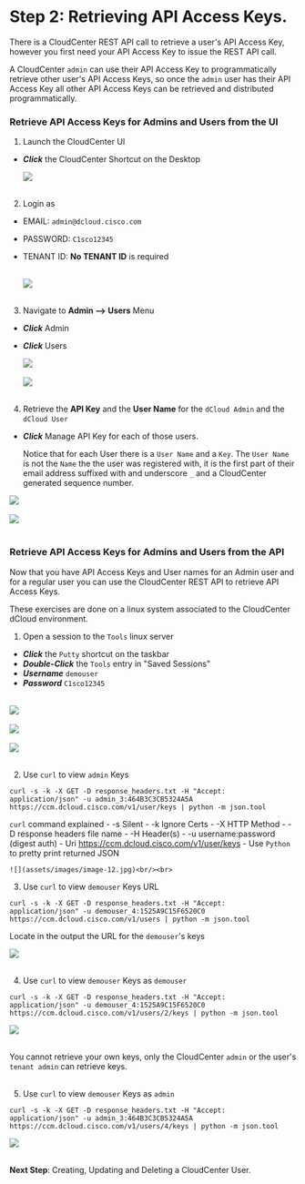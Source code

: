 # Step 2: Retrieving API Access Keys.
There is a CloudCenter REST API call to retrieve a user's API Access Key, however you first need your API Access Key to issue the REST API call.

A CloudCenter `admin` can use their API Access Key to programmatically retrieve other user's API Access Keys, so  once the `admin` user has their API Access Key all other API Access Keys can be retrieved and distributed programmatically.

### Retrieve API Access Keys for Admins and Users from the UI

1. Launch the CloudCenter UI

  - ***Click*** the CloudCenter Shortcut on the Desktop

    ![](assets/images/image-03.jpg)<br/><br>

2. Login as

  - EMAIL: `admin@dcloud.cisco.com`
  - PASSWORD: `C1sco12345`
  - TENANT ID: **No TENANT ID** is required</br></br>

    ![](assets/images/image-04.jpg)<br/><br>

3. Navigate to **Admin --> Users** Menu

  - ***Click*** Admin
  - ***Click*** Users

    ![](assets/images/image-05.jpg)<br/><br>
    ![](assets/images/image-06.jpg)<br/><br>

4. Retrieve the **API Key** and the **User Name** for the `dCloud Admin` and the `dCloud User`

  - ***Click*** Manage API Key for each of those users.

    Notice that for each User there is a `User Name` and a `Key`. The `User Name` is not the `Name` the the user was registered with, it is the first part of their email address suffixed with and underscore `_` and a CloudCenter generated sequence number.

  ![](assets/images/image-07.jpg)<br/><br>
  ![](assets/images/image-08.jpg)<br/><br>

### Retrieve API Access Keys for Admins and Users from the API

Now that you have API Access Keys and User names for an Admin user and for a regular user you can use the CloudCenter REST API to retrieve API Access Keys.

These exercises are done on a linux system associated to the CloudCenter dCloud environment.

1. Open a session to the `Tools` linux server

  - ***Click*** the `Putty` shortcut on the taskbar
  - ***Double-Click*** the `Tools` entry in "Saved Sessions"
  - ***Username*** `demouser`
  - ***Password*** `C1sco12345`</br></br>

  ![](assets/images/image-09.jpg)<br/><br>
  ![](assets/images/image-10.jpg)<br/><br>
  ![](assets/images/image-11.jpg)<br/><br>

2. Use `curl` to view `admin` Keys

  ```
  curl -s -k -X GET -D response_headers.txt -H "Accept: application/json" -u admin_3:464B3C3CB5324A5A https://ccm.dcloud.cisco.com/v1/user/keys | python -m json.tool
  ```

  `curl` command explained
    - -s Silent
    - -k Ignore Certs
    - -X HTTP Method
    - -D response headers file name
    - -H Header(s)
    - -u username:password (digest auth)
    - Uri https://ccm.dcloud.cisco.com/v1/user/keys
    - Use `Python` to pretty print returned JSON

    ![](assets/images/image-12.jpg)<br/><br>    

3. Use `curl` to view `demouser` Keys URL

  ```
  curl -s -k -X GET -D response_headers.txt -H "Accept: application/json" -u demouser_4:1525A9C15F6520C0 https://ccm.dcloud.cisco.com/v1/users | python -m json.tool
  ```

  Locate in the output the URL for the `demouser`'s keys

  ![](assets/images/image-13.jpg)<br/><br>

4. Use `curl` to view `demouser` Keys as `demouser`

  ```
  curl -s -k -X GET -D response_headers.txt -H "Accept: application/json" -u demouser_4:1525A9C15F6520C0 https://ccm.dcloud.cisco.com/v1/users/2/keys | python -m json.tool
  ```
  ![](assets/images/image-14.jpg)<br/><br>

  You cannot retrieve your own keys, only the CloudCenter `admin` or the user's `tenant admin` can retrieve keys.</br></br>

5. Use `curl` to view `demouser` Keys as `admin`

  ```
  curl -s -k -X GET -D response_headers.txt -H "Accept: application/json" -u admin_3:464B3C3CB5324A5A https://ccm.dcloud.cisco.com/v1/users/4/keys | python -m json.tool
  ```

  ![](assets/images/image-15.jpg)<br/><br>

**Next Step**: Creating, Updating and Deleting a CloudCenter User.
